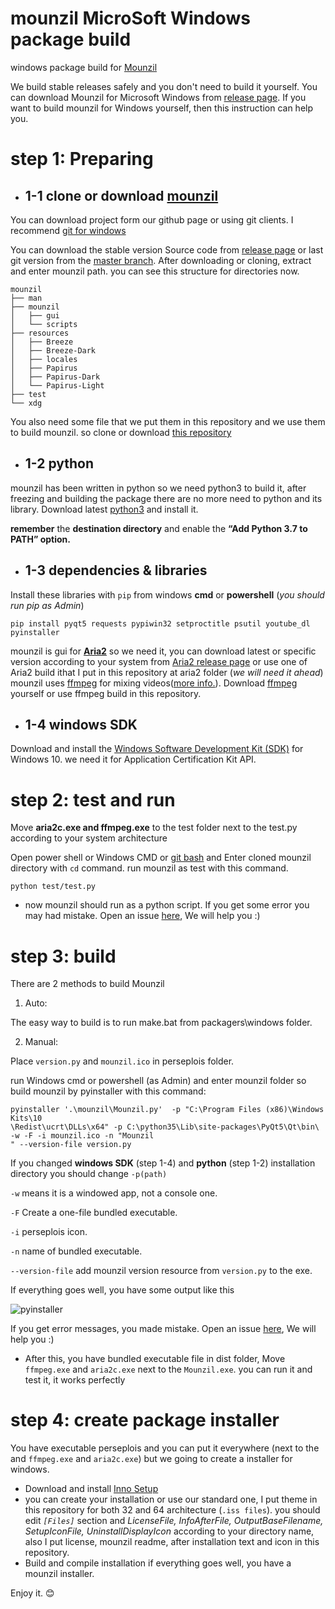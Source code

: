 # mounzil MicroSoft Windows package build
windows package build for [Mounzil](https://github.com/devacom/mounzil)

We build stable releases safely and you don't need to build it yourself. You can download Mounzil for  Microsoft Windows from [release page](https://github.com/devacom/mounzil/releases).
If you want to build mounzil for Windows yourself, then this instruction can help you.
# step 1: Preparing
- ## 1-1 clone or download [mounzil](https://github.com/devacom/mounzil)

You can download project form our github page or using git clients. I recommend [git for windows](https://git-scm.com/download/win)

You can download the stable version Source code from [release page](https://github.com/devacom/mounzil/releases) or last git version from the [master branch](https://github.com/devacom/mounzil/archive/master.zip).
After downloading or cloning, extract and enter mounzil path.
you can see this structure for directories now.

```
mounzil
├── man
├── mounzil
│   ├── gui
│   └── scripts
├── resources
│   ├── Breeze
│   ├── Breeze-Dark
│   ├── locales
│   ├── Papirus
│   ├── Papirus-Dark
│   └── Papirus-Light
├── test
└── xdg
```

You also need some file that we put them in this repository and we use them to build mounzil. so clone or download [this repository](https://github.com/devacom/mounzil-windows-package-build)

- ## 1-2 python
mounzil has been written in python so we need python3 to build it, after freezing and building the package there are no more need to python and its library.
Download latest [python3](https://www.python.org/downloads/windows/) and install it.

**remember** the **destination directory** and enable the **“Add Python 3.7 to PATH” option.**

- ## 1-3 dependencies & libraries
Install these libraries with `pip` from windows **cmd** or **powershell** (*you should run pip as Admin*)

`pip install pyqt5 requests pypiwin32 setproctitle psutil youtube_dl pyinstaller`

mounzil is gui for [**Aria2**](https://aria2.github.io) so we need it, you can download latest or specific version according to your system from [Aria2 release page](https://github.com/aria2/aria2/releases/) or use one of Aria2 build ithat I put in this repository at aria2 folder (*we will need it ahead*)
mounzil uses [ffmpeg](https://www.ffmpeg.org/) for mixing videos([more info.](https://github.com/devacom/mounzil/wiki/How-can-I-download-videos-from-youtube)). Download [ffmpeg](https://ffmpeg.zeranoe.com/builds/) yourself or use ffmpeg build in this repository.

- ## 1-4 windows SDK
Download and install the [Windows Software Development Kit (SDK)](https://developer.microsoft.com/en-us/windows/downloads/windows-10-sdk) for Windows 10. we need it for Application Certification Kit API.

# step 2: test and run
Move **aria2c.exe and ffmpeg.exe** to the test folder next to the test.py according to your system architecture

Open power shell or Windows CMD or [git bash](https://git-scm.com/download/win) and Enter cloned mounzil directory with `cd` command. run mounzil as test with this command.  

`python test/test.py`

- now mounzil should run as a python script. If you get some error you may had mistake. Open  an issue [here](https://github.com/devacom/mounzil-windows-package-build/issues), We will help you :)

# step 3: build
There are 2 methods to build Mounzil

1. Auto:

The easy way to build is to run make.bat from packagers\windows folder.

2. Manual:
 
Place `version.py` and `mounzil.ico` in perseplois folder.

run Windows cmd or powershell (as Admin) and enter mounzil folder so build mounzil by pyinstaller with this command:

```
pyinstaller '.\mounzil\Mounzil.py'  -p "C:\Program Files (x86)\Windows Kits\10
\Redist\ucrt\DLLs\x64" -p C:\python35\Lib\site-packages\PyQt5\Qt\bin\ -w -F -i mounzil.ico -n "Mounzil
" --version-file version.py
```

If you changed **windows SDK** (step 1-4) and **python** (step 1-2) installation directory you should change `-p(path)`

`-w` means it is a windowed app, not a console one.

`-F` Create a one-file bundled executable.

`-i` perseplois icon.

`-n` name of bundled executable.

`--version-file` add mounzil version resource from `version.py` to the exe.

If everything goes well, you have some output like this

![pyinstaller](screen1.png)

 If you get error messages, you made mistake. Open  an issue [here](https://github.com/devacom/mounzil-windows-package-build/issues), We will help you :)

- After this, you have bundled executable file in dist folder, Move `ffmpeg.exe` and `aria2c.exe` next to the `Mounzil.exe`. you can run it and test it, it works perfectly

# step 4: create package installer
You have executable perseplois and you can put it everywhere (next to the and `ffmpeg.exe` and `aria2c.exe`) but we going to create a installer for windows.

- Download and install [Inno Setup](http://www.jrsoftware.org/isdl.php)
- you can create your installation or use our standard one, I put theme in this repository for both 32 and 64 architecture (`.iss files`). you should edit *`[Files]`* section and *LicenseFile, InfoAfterFile, OutputBaseFilename, SetupIconFile, UninstallDisplayIcon* according to your directory name, also I put license, mounzil readme, after installation text and icon in this repository.
- Build and compile installation if everything goes well, you have a mounzil installer.

 Enjoy it. :blush:
